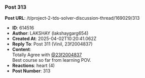### Post 313
**Post URL**: /t/project-2-tds-solver-discussion-thread/169029/313
- **ID**: 614516
- **Author**: LAKSHAY (lakshaygarg654)
- **Created At**: 2025-04-02T10:20:41.062Z
- **Reply To**: Post 311 (Vinil, 23f2004837)
- **Content**:  
  Totally Agree with <a class="mention" href="/u/23f2004837">@23f2004837</a><br>
Best course so far from learning POV.
- **Reactions**: heart (4)
- **Post Number**: 313

